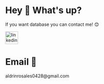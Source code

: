 <h1 align="left">Hey 👋 What's up?</h1>

<p align="left">If you want database you can contact me! 😊</p>

<div align="left">
 <a href = "https://www.linkedin.com/in/aldrin-rosales-8b277b228/"> <img src="https://cdn.jsdelivr.net/gh/devicons/devicon@latest/icons/linkedin/linkedin-original.svg" height="40" alt="linkedin logo"  /> </a>
<h1>Email 📧 </h1
 <p>aldrinrosales0428@gmail.com</p>
</div>


